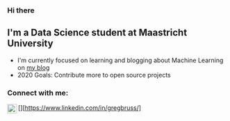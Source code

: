 ### Hi there

## I'm a Data Science student at Maastricht University
- I'm currently focused on learning and blogging about Machine Learning on [my blog](https://gregbruss.github.io/lanyon/about/)
- 2020 Goals: Contribute more to open source projects

### Connect with me:
[<img align="left" alt="LinkedIn" width ="22px" src="https://cdn.jsdelivr.net/npm/simple-icons@v3/icons/linkedin.svg" />][https://www.linkedin.com/in/gregbruss/]



